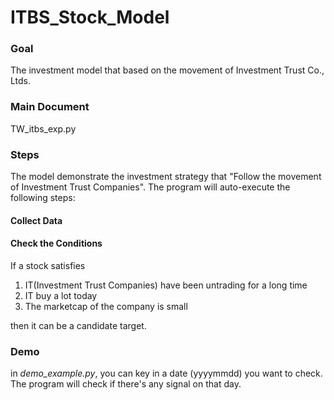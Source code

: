 # ITBS_Stock_Model

### Goal 
The investment model that based on the movement of Investment Trust Co., Ltds.

### Main Document
TW_itbs_exp.py

### Steps
The model demonstrate the investment strategy that "Follow the movement of Investment Trust Companies". The program will auto-execute the following steps:

#### Collect Data

#### Check the Conditions
If a stock satisfies 
1. IT(Investment Trust Companies) have been untrading for a long time 
2. IT buy a lot today
3. The marketcap of the company is small

then it can be a candidate target.

### Demo
in *demo_example.py*, you can key in a date (yyyymmdd) you want to check. The program will check if there's any signal on that day.
